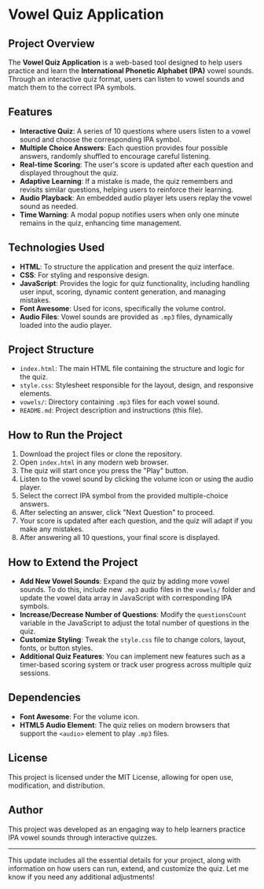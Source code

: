 # Vowel Quiz Application

## Project Overview
The **Vowel Quiz Application** is a web-based tool designed to help users practice and learn the **International Phonetic Alphabet (IPA)** vowel sounds. Through an interactive quiz format, users can listen to vowel sounds and match them to the correct IPA symbols.

## Features
- **Interactive Quiz**: A series of 10 questions where users listen to a vowel sound and choose the corresponding IPA symbol.
- **Multiple Choice Answers**: Each question provides four possible answers, randomly shuffled to encourage careful listening.
- **Real-time Scoring**: The user's score is updated after each question and displayed throughout the quiz.
- **Adaptive Learning**: If a mistake is made, the quiz remembers and revisits similar questions, helping users to reinforce their learning.
- **Audio Playback**: An embedded audio player lets users replay the vowel sound as needed.
- **Time Warning**: A modal popup notifies users when only one minute remains in the quiz, enhancing time management.

## Technologies Used
- **HTML**: To structure the application and present the quiz interface.
- **CSS**: For styling and responsive design.
- **JavaScript**: Provides the logic for quiz functionality, including handling user input, scoring, dynamic content generation, and managing mistakes.
- **Font Awesome**: Used for icons, specifically the volume control.
- **Audio Files**: Vowel sounds are provided as `.mp3` files, dynamically loaded into the audio player.

## Project Structure
- `index.html`: The main HTML file containing the structure and logic for the quiz.
- `style.css`: Stylesheet responsible for the layout, design, and responsive elements.
- `vowels/`: Directory containing `.mp3` files for each vowel sound.
- `README.md`: Project description and instructions (this file).

## How to Run the Project
1. Download the project files or clone the repository.
2. Open `index.html` in any modern web browser.
3. The quiz will start once you press the "Play" button.
4. Listen to the vowel sound by clicking the volume icon or using the audio player.
5. Select the correct IPA symbol from the provided multiple-choice answers.
6. After selecting an answer, click "Next Question" to proceed.
7. Your score is updated after each question, and the quiz will adapt if you make any mistakes.
8. After answering all 10 questions, your final score is displayed.

## How to Extend the Project
- **Add New Vowel Sounds**: Expand the quiz by adding more vowel sounds. To do this, include new `.mp3` audio files in the `vowels/` folder and update the vowel data array in JavaScript with corresponding IPA symbols.
- **Increase/Decrease Number of Questions**: Modify the `questionsCount` variable in the JavaScript to adjust the total number of questions in the quiz.
- **Customize Styling**: Tweak the `style.css` file to change colors, layout, fonts, or button styles.
- **Additional Quiz Features**: You can implement new features such as a timer-based scoring system or track user progress across multiple quiz sessions.

## Dependencies
- **Font Awesome**: For the volume icon.
- **HTML5 Audio Element**: The quiz relies on modern browsers that support the `<audio>` element to play `.mp3` files.

## License
This project is licensed under the MIT License, allowing for open use, modification, and distribution.

## Author
This project was developed as an engaging way to help learners practice IPA vowel sounds through interactive quizzes.

---

This update includes all the essential details for your project, along with information on how users can run, extend, and customize the quiz. Let me know if you need any additional adjustments!
